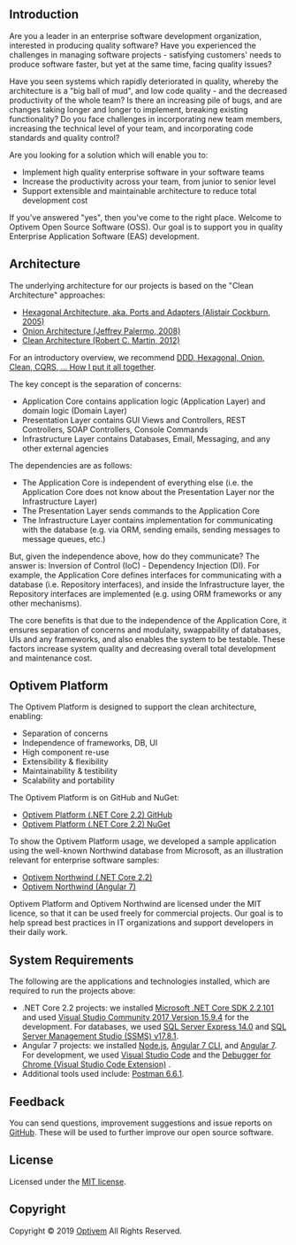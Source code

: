 ## Introduction

Are you a leader in an enterprise software development organization, interested in producing quality software? Have you experienced the challenges in managing software projects - satisfying customers' needs to produce software faster, but yet at the same time, facing quality issues? 

Have you seen systems which rapidly deteriorated in quality, whereby the architecture is a "big ball of mud", and low code quality - and the decreased productivity of the whole team? Is there an increasing pile of bugs, and are changes taking longer and longer to implement, breaking existing functionality? Do you face challenges in incorporating new team members, increasing the technical level of your team, and incorporating code standards and quality control? 

Are you looking for a solution which will enable you to:
* Implement high quality enterprise software in your software teams
* Increase the productivity across your team, from junior to senior level
* Support extensible and maintainable architecture to reduce total development cost

If you've answered "yes", then you've come to the right place. Welcome to Optivem Open Source Software (OSS).
Our goal is to support you in quality Enterprise Application Software (EAS) development.

## Architecture

The underlying architecture for our projects is based on the "Clean Architecture" approaches:
* [Hexagonal Architecture, aka. Ports and Adapters (Alistair Cockburn, 2005)](https://dzone.com/articles/hexagonal-architecture-is-powerful) 
* [Onion Architecture (Jeffrey Palermo, 2008)](https://jeffreypalermo.com/2008/07/the-onion-architecture-part-1/)
* [Clean Architecture (Robert C. Martin, 2012)](https://blog.cleancoder.com/uncle-bob/2012/08/13/the-clean-architecture.html)

For an introductory overview, we recommend [DDD, Hexagonal, Onion, Clean, CQRS, … How I put it all together](https://herbertograca.com/2017/11/16/explicit-architecture-01-ddd-hexagonal-onion-clean-cqrs-how-i-put-it-all-together/).

<!-- TODO: VC: Describe the architectures -->

The key concept is the separation of concerns: 
* Application Core contains application logic (Application Layer) and domain logic (Domain Layer)
* Presentation Layer contains GUI Views and Controllers, REST Controllers, SOAP Controllers, Console Commands
* Infrastructure Layer contains Databases, Email, Messaging, and any other external agencies

The dependencies are as follows:
* The Application Core is independent of everything else (i.e. the Application Core does not know about the Presentation Layer nor the Infrastructure Layer)
* The Presentation Layer sends commands to the Application Core
* The Infrastructure Layer contains implementation for communicating with the database (e.g. via ORM, sending emails, sending messages to message queues, etc.)

But, given the independence above, how do they communicate? The answer is: Inversion of Control (IoC) - Dependency Injection (DI). For example, the Application Core defines interfaces for communicating with a database (i.e. Repository interfaces), and inside the Infrastructure layer, the Repository interfaces are implemented (e.g. using ORM frameworks or any other mechanisms).

The core benefits is that due to the independence of the Application Core, it ensures separation of concerns and modulaity, swappability of databases, UIs and any frameworks, and also enables the system to be testable. These factors increase system quality and decreasing overall total development and maintenance cost.

## Optivem Platform

The Optivem Platform is designed to support the clean architecture, enabling:
* Separation of concerns
* Independence of frameworks, DB, UI
* High component re-use
* Extensibility & flexibility
* Maintainability & testibility
* Scalability and portability

The Optivem Platform is on GitHub and NuGet: 

* [Optivem Platform (.NET Core 2.2) GitHub](https://opensource.optivem.com/platform-dotnetcore)
* [Optivem Platform (.NET Core 2.2) NuGet](https://www.nuget.org/profiles/optivem)

To show the Optivem Platform usage, we developed a sample application using the well-known Northwind database from Microsoft, as an illustration relevant for enterprise software samples:

* [Optivem Northwind (.NET Core 2.2)](https://opensource.optivem.com/northwind-dotnetcore)
* [Optivem Northwind (Angular 7)](https://opensource.optivem.com/northwind-angular)

Optivem Platform and Optivem Northwind are licensed under the MIT licence, so that it can be used freely for commercial projects. Our goal is to help spread best practices in IT organizations and support developers in their daily work.

## System Requirements

The following are the applications and technologies installed, which are required to run the projects above:

* .NET Core 2.2 projects: we installed [Microsoft .NET Core SDK 2.2.101](https://dotnet.microsoft.com/download) and used [Visual Studio Community 2017 Version 15.9.4](https://visualstudio.microsoft.com/vs/community/) for the development. For databases, we used [SQL Server Express 14.0](https://www.microsoft.com/en-us/sql-server/sql-server-editions-express) and [SQL Server Management Studio (SSMS) v17.8.1](https://docs.microsoft.com/en-us/sql/ssms/download-sql-server-management-studio-ssms?view=sql-server-2017).
* Angular 7 projects: we installed [Node.js](https://nodejs.org/en/), [Angular 7 CLI](https://cli.angular.io/), and [Angular 7](https://angular.io/). For development, we used [Visual Studio Code](https://code.visualstudio.com/) and the [Debugger for Chrome (Visual Studio Code Extension)](https://marketplace.visualstudio.com/items?itemName=msjsdiag.debugger-for-chrome) .
* Additional tools used include: [Postman 6.6.1](https://www.getpostman.com/apps).

## Feedback

You can send questions, improvement suggestions and issue reports on [GitHub](https://github.com/optivem/optivem.github.io/issues/new). These will be used to further improve our open source software.

## License

Licensed under the [MIT license](http://opensource.org/licenses/mit-license.php).

## Copyright

Copyright © 2019 [Optivem](https://www.optivem.com/) All Rights Reserved. 